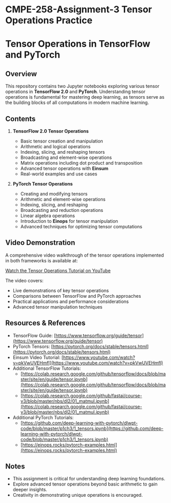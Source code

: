 # CMPE-258-Assignment-3 Tensor Operations Practice
# Tensor Operations in TensorFlow and PyTorch

## Overview
This repository contains two Jupyter notebooks exploring various tensor operations in **TensorFlow 2.0** and **PyTorch**. Understanding tensor operations is fundamental for mastering deep learning, as tensors serve as the building blocks of all computations in modern machine learning.

## Contents
1. **TensorFlow 2.0 Tensor Operations**
   - Basic tensor creation and manipulation
   - Arithmetic and logical operations
   - Indexing, slicing, and reshaping tensors
   - Broadcasting and element-wise operations
   - Matrix operations including dot product and transposition
   - Advanced tensor operations with **Einsum**
   - Real-world examples and use cases
   
2. **PyTorch Tensor Operations**
   - Creating and modifying tensors
   - Arithmetic and element-wise operations
   - Indexing, slicing, and reshaping
   - Broadcasting and reduction operations
   - Linear algebra operations
   - Introduction to **Einops** for tensor manipulation
   - Advanced techniques for optimizing tensor computations

## Video Demonstration
A comprehensive video walkthrough of the tensor operations implemented in both frameworks is available at:

[Watch the Tensor Operations Tutorial on YouTube](https://youtu.be/S7-uHfZLDcA)

The video covers:
- Live demonstrations of key tensor operations
- Comparisons between TensorFlow and PyTorch approaches
- Practical applications and performance considerations
- Advanced tensor manipulation techniques

## Resources & References
- TensorFlow Guide: [https://www.tensorflow.org/guide/tensor](https://www.tensorflow.org/guide/tensor)
- PyTorch Tensors: [https://pytorch.org/docs/stable/tensors.html](https://pytorch.org/docs/stable/tensors.html)
- Einsum Video Tutorial: [https://www.youtube.com/watch?v=pkVwUVEHmfI](https://www.youtube.com/watch?v=pkVwUVEHmfI)
- Additional TensorFlow Tutorials:
  - [https://colab.research.google.com/github/tensorflow/docs/blob/master/site/en/guide/tensor.ipynb](https://colab.research.google.com/github/tensorflow/docs/blob/master/site/en/guide/tensor.ipynb)
  - [https://colab.research.google.com/github/fastai/course-v3/blob/master/nbs/dl2/01_matmul.ipynb](https://colab.research.google.com/github/fastai/course-v3/blob/master/nbs/dl2/01_matmul.ipynb)
- Additional PyTorch Tutorials:
  - [https://github.com/deep-learning-with-pytorch/dlwpt-code/blob/master/p1ch3/1_tensors.ipynb](https://github.com/deep-learning-with-pytorch/dlwpt-code/blob/master/p1ch3/1_tensors.ipynb)
  - [https://einops.rocks/pytorch-examples.html](https://einops.rocks/pytorch-examples.html)

## Notes
- This assignment is critical for understanding deep learning foundations.
- Explore advanced tensor operations beyond basic arithmetic to gain deeper insights.
- Creativity in demonstrating unique operations is encouraged.
